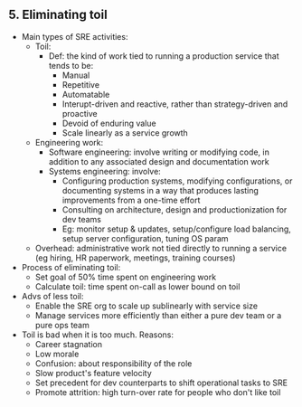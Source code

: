 ## 5. Eliminating toil
- Main types of SRE activities:
  - Toil:
    - Def: the kind of work tied to running a production service that tends to be:
      - Manual
      - Repetitive
      - Automatable
      - Interupt-driven and reactive, rather than strategy-driven and proactive
      - Devoid of enduring value
      - Scale linearly as a service growth
  - Engineering work:
    - Software engineering: involve writing or modifying code, in addition to any associated design and documentation work
    - Systems engineering: involve:
      - Configuring production systems, modifying configurations, or documenting systems
        in a way that produces lasting improvements from a one-time effort
      - Consulting on architecture, design and productionization for dev teams
      - Eg: monitor setup & updates, setup/configure load balancing, setup server configuration, tuning OS param
  - Overhead: administrative work not tied directly to running a service (eg hiring, HR paperwork, meetings, training courses)
- Process of eliminating toil:
  - Set goal of 50% time spent on engineering work
  - Calculate toil: time spent on-call as lower bound on toil
- Advs of less toil:
  - Enable the SRE org to scale up sublinearly with service size
  - Manage services more efficiently than either a pure dev team or a pure ops team
- Toil is bad when it is too much. Reasons:
  - Career stagnation
  - Low morale
  - Confusion: about responsibility of the role
  - Slow product's feature velocity
  - Set precedent for dev counterparts to shift operational tasks to SRE
  - Promote attrition: high turn-over rate for people who don't like toil
